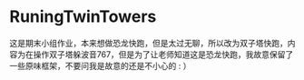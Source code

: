 # RuningTwinTowers
这是期末小组作业，本来想做恐龙快跑，但是太过无聊，所以改为双子塔快跑，内容为在操作双子塔躲波音767，但是为了让老师知道这是恐龙快跑，我故意保留了一些原味框架，不要问我是故意的还是不小心的 : ）

